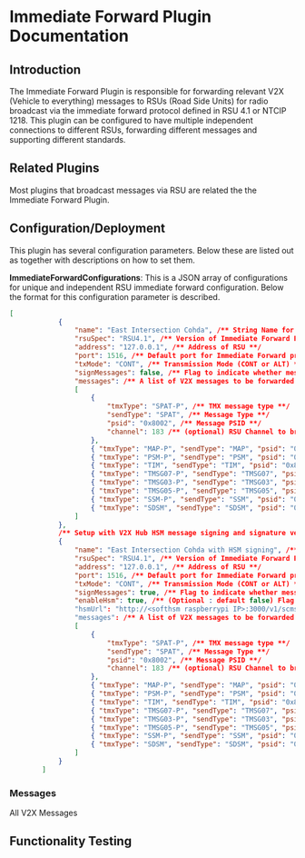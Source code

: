 # Immediate Forward Plugin Documentation

## Introduction

The Immediate Forward Plugin is responsible for forwarding relevant V2X (Vehicle to everything) messages to RSUs (Road Side Units) for radio broadcast via the immediate forward protocol defined in RSU 4.1 or NTCIP 1218. This plugin can be configured to have multiple independent connections to different RSUs, forwarding different messages and supporting different standards.

## Related Plugins

Most plugins that broadcast messages via RSU are related the the Immediate Forward Plugin.


## Configuration/Deployment

This plugin has several configuration parameters. Below these are listed out as together with descriptions on how to set them.

**ImmediateForwardConfigurations**: This is a JSON array of configurations for unique and independent RSU immediate forward configuration. Below the format for this configuration parameter is described.

```json
[
            {
                "name": "East Intersection Cohda", /** String Name for RSU **/
                "rsuSpec": "RSU4.1", /** Version of Immediate Forward Protocol to use (RSU4.1 or NTCIP1218) **/
                "address": "127.0.0.1", /** Address of RSU **/
                "port": 1516, /** Default port for Immediate Forward protocol on RSU4.1 **/
                "txMode": "CONT", /** Transmission Mode (CONT or ALT) **/
                "signMessages": false, /** Flag to indicate whether message being forwarded to RSU is already signed**/
                "messages": /** A list of V2X messages to be forwarded to this RSU. Any message types not listed here will not be forwarded to this RSU **/
                [ 
                    { 
                        "tmxType": "SPAT-P", /** TMX message type **/
                        "sendType": "SPAT", /** Message Type **/
                        "psid": "0x8002", /** Message PSID **/
                        "channel": 183 /** (optional) RSU Channel to broadcast from (180 for DSRC and 183 for CV2X)  **/
                    },
                    { "tmxType": "MAP-P", "sendType": "MAP", "psid": "0x8002", "channel": 183 },
                    { "tmxType": "PSM-P", "sendType": "PSM", "psid": "0x27", "channel": 183 }, 
                    { "tmxType": "TIM", "sendType": "TIM", "psid": "0x8003", "channel": 183 },
                    { "tmxType": "TMSG07-P", "sendType": "TMSG07", "psid": "0x8002", "channel": 183 },
                    { "tmxType": "TMSG03-P", "sendType": "TMSG03", "psid": "0xBFEE", "channel": 183 },
                    { "tmxType": "TMSG05-P", "sendType": "TMSG05", "psid": "0x8003", "channel": 183 },
                    { "tmxType": "SSM-P", "sendType": "SSM", "psid": "0x8002", "channel": 183 },
                    { "tmxType": "SDSM", "sendType": "SDSM", "psid": "0x8010", "channel": 183 }
                ]
            },
            /** Setup with V2X Hub HSM message signing and signature verifying. NOTE: This functionality is no longer actively maintained. It is preferred to configure the RSU itself to sign and verify signatures of messages! **/
            {
                "name": "East Intersection Cohda with HSM signing", /** String Name for RSU **/
                "rsuSpec": "RSU4.1", /** Version of Immediate Forward Protocol to use (RSU4.1 or NTCIP1218) **/
                "address": "127.0.0.1", /** Address of RSU **/
                "port": 1516, /** Default port for Immediate Forward protocol on RSU4.1 **/
                "txMode": "CONT", /** Transmission Mode (CONT or ALT) **/
                "signMessages": true, /** Flag to indicate whether message being forwarded to RSU is already signed**/
                "enableHsm": true, /** (Optional : default false) Flag to indicate whether V2X Hub should attempt to sign and verify message signatures via HSM **/ 
                "hsmUrl": "http://<softhsm raspberrypi IP>:3000/v1/scms/", /** (Optional : only read when enableHsm true) URL of HSM API to provide signatures and verify signatures. **/
                "messages": /** A list of V2X messages to be forwarded to this RSU. Any message types not listed here will not be forwarded to this RSU **/
                [ 
                    { 
                        "tmxType": "SPAT-P", /** TMX message type **/
                        "sendType": "SPAT", /** Message Type **/
                        "psid": "0x8002", /** Message PSID **/
                        "channel": 183 /** (optional) RSU Channel to broadcast from (180 for DSRC and 183 for CV2X)  **/
                    },
                    { "tmxType": "MAP-P", "sendType": "MAP", "psid": "0x8002", "channel": 183 },
                    { "tmxType": "PSM-P", "sendType": "PSM", "psid": "0x27", "channel": 183 }, 
                    { "tmxType": "TIM", "sendType": "TIM", "psid": "0x8003", "channel": 183 },
                    { "tmxType": "TMSG07-P", "sendType": "TMSG07", "psid": "0x8002", "channel": 183 },
                    { "tmxType": "TMSG03-P", "sendType": "TMSG03", "psid": "0xBFEE", "channel": 183 },
                    { "tmxType": "TMSG05-P", "sendType": "TMSG05", "psid": "0x8003", "channel": 183 },
                    { "tmxType": "SSM-P", "sendType": "SSM", "psid": "0x8002", "channel": 183 },
                    { "tmxType": "SDSM", "sendType": "SDSM", "psid": "0x8010", "channel": 183 }
                ]
            }
        ]    
```





### Messages

All V2X Messages

## Functionality Testing

